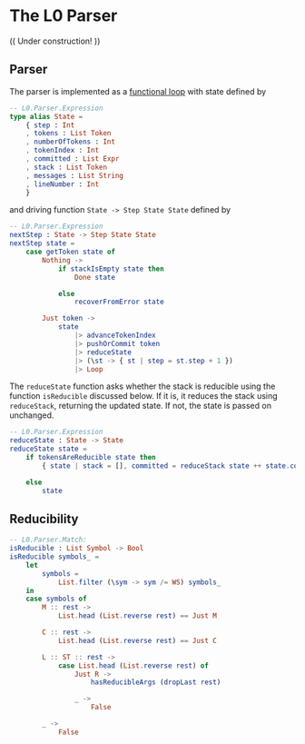 # The L0 Parser

(( Under construction! ))



## Parser

The parser is implemented as a [functional loop](/docs-scripta-compiler/common-code#functional-loops/) with state
defined by

```elm
-- L0.Parser.Expression
type alias State =
    { step : Int
    , tokens : List Token
    , numberOfTokens : Int
    , tokenIndex : Int
    , committed : List Expr
    , stack : List Token
    , messages : List String
    , lineNumber : Int
    }
```

and driving function `State -> Step State State`
defined by

```elm
-- L0.Parser.Expression
nextStep : State -> Step State State
nextStep state =
    case getToken state of
        Nothing ->
            if stackIsEmpty state then
                Done state

            else
                recoverFromError state

        Just token ->
            state
                |> advanceTokenIndex
                |> pushOrCommit token
                |> reduceState
                |> (\st -> { st | step = st.step + 1 })
                |> Loop
```

The `reduceState` function asks whether the stack
is reducible using the function  `isReducible` discussed
below.  If it is, it reduces the stack using
`reduceStack`, returning the updated state.  If not,
the state is passed on unchanged.

```elm
-- L0.Parser.Expression
reduceState : State -> State
reduceState state =
    if tokensAreReducible state then
        { state | stack = [], committed = reduceStack state ++ state.committed }

    else
        state
```

## Reducibility




```elm
-- L0.Parser.Match:
isReducible : List Symbol -> Bool
isReducible symbols_ =
    let
        symbols =
            List.filter (\sym -> sym /= WS) symbols_
    in
    case symbols of
        M :: rest ->
            List.head (List.reverse rest) == Just M

        C :: rest ->
            List.head (List.reverse rest) == Just C

        L :: ST :: rest ->
            case List.head (List.reverse rest) of
                Just R ->
                    hasReducibleArgs (dropLast rest)

                _ ->
                    False

        _ ->
            False
```